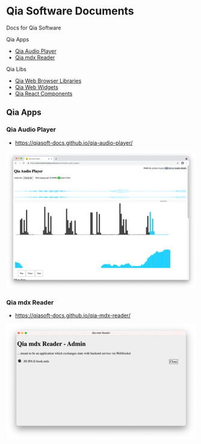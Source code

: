 # Qia Software Documents

Docs for Qia Software

Qia Apps

* [Qia Audio Player](https://qiasoft-docs.github.io/qia-audio-player/)
* [Qia mdx Reader](https://qiasoft-docs.github.io/qia-mdx-reader/)

Qia Libs

* [Qia Web Browser Libraries](https://qiasoft-docs.github.io/qia-web-browser-libraries/)
* [Qia Web Widgets](https://qiasoft-docs.github.io/qia-web-widgets/)
* [Qia React Components](https://qiasoft-docs.github.io/qia-react-components/)


## Qia Apps

### Qia Audio Player

* <https://qiasoft-docs.github.io/qia-audio-player/>

[![Qia Audio Player](images/20210530-173412.png)](https://qiasoft-docs.github.io/qia-audio-player/)

### Qia mdx Reader

* <https://qiasoft-docs.github.io/qia-mdx-reader/>

[![Qia mdx Reader](images/20210530-181423.png)](https://qiasoft-docs.github.io/qia-mdx-reader/)

<style>
  @media (prefers-color-scheme: dark) {
    body {
      color: #f0f0f0;
      background-color: #505050;
    }
  }
</style>
